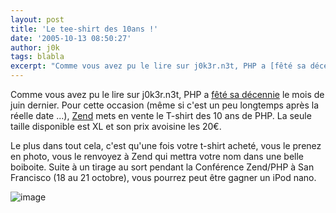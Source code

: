 ```yaml
---
layout: post
title: 'Le tee-shirt des 10ans !'
date: '2005-10-13 08:50:27'
author: j0k
tags: blabla
excerpt: "Comme vous avez pu le lire sur j0k3r.n3t, PHP a [fêté sa décennie](http://www.j0k3r.net/news-php-fete-sa-decennie-527.html) le mois de juin dernier.     \nPour cette occasion (même si c'est un peu longtemps après la réelle date ...), [Zend](http://zend.com/php10anniversary/t-shirt.php) mets en vente le T-shirt des 10 ans de PHP. La seule taille      …"
---
```


Comme vous avez pu le lire sur j0k3r.n3t, PHP a [fêté sa décennie](http://www.j0k3r.net/news-php-fete-sa-decennie-527.html) le mois de juin dernier.
Pour cette occasion (même si c'est un peu longtemps après la réelle date ...), [Zend](http://zend.com/php10anniversary/t-shirt.php) mets en vente le T-shirt des 10 ans de PHP. La seule taille disponible est XL et son prix avoisine les 20€.

Le plus dans tout cela, c'est qu'une fois votre t-shirt acheté, vous le prenez en photo, vous le renvoyez à Zend qui mettra votre nom dans une belle boiboite. Suite à un tirage au sort pendant la Conférence Zend/PHP à San Francisco (18 au 21 octobre), vous pourrez peut être gagner un iPod nano.

 ![image](http://zend.com/images/php/10anniversary/front.jpg)
